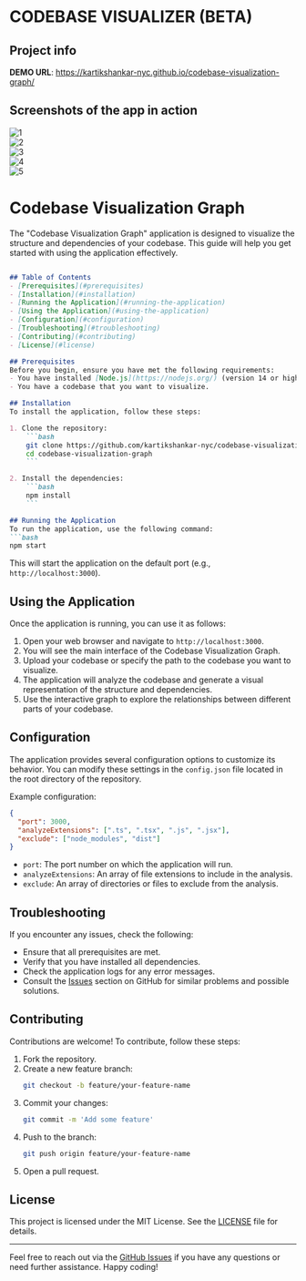 # CODEBASE VISUALIZER (BETA)

## Project info

**DEMO URL**: https://kartikshankar-nyc.github.io/codebase-visualization-graph/

## Screenshots of the app in action
![1](https://github.com/user-attachments/assets/74d33d99-ac03-4797-94cc-272aa83561a9) <br>
![2](https://github.com/user-attachments/assets/96893d57-2967-42b7-816a-5749f81d6e06) <br>
![3](https://github.com/user-attachments/assets/bb5989ad-d9a7-495f-be0d-7cd4f5304544) <br>
![4](https://github.com/user-attachments/assets/19c24fa3-7e7c-4ac5-bd6a-97675a0c8453) <br>
![5](https://github.com/user-attachments/assets/e73032b9-03c9-40e4-9018-c90daccc2fbe) <br>






# Codebase Visualization Graph

The "Codebase Visualization Graph" application is designed to visualize the structure and dependencies of your codebase. This guide will help you get started with using the application effectively.

```markdown

## Table of Contents
- [Prerequisites](#prerequisites)
- [Installation](#installation)
- [Running the Application](#running-the-application)
- [Using the Application](#using-the-application)
- [Configuration](#configuration)
- [Troubleshooting](#troubleshooting)
- [Contributing](#contributing)
- [License](#license)

## Prerequisites
Before you begin, ensure you have met the following requirements:
- You have installed [Node.js](https://nodejs.org/) (version 14 or higher).
- You have a codebase that you want to visualize.

## Installation
To install the application, follow these steps:

1. Clone the repository:
    ```bash
    git clone https://github.com/kartikshankar-nyc/codebase-visualization-graph.git
    cd codebase-visualization-graph
    ```

2. Install the dependencies:
    ```bash
    npm install
    ```

## Running the Application
To run the application, use the following command:
```bash
npm start
```

This will start the application on the default port (e.g., `http://localhost:3000`).

## Using the Application
Once the application is running, you can use it as follows:

1. Open your web browser and navigate to `http://localhost:3000`.
2. You will see the main interface of the Codebase Visualization Graph.
3. Upload your codebase or specify the path to the codebase you want to visualize.
4. The application will analyze the codebase and generate a visual representation of the structure and dependencies.
5. Use the interactive graph to explore the relationships between different parts of your codebase.

## Configuration
The application provides several configuration options to customize its behavior. You can modify these settings in the `config.json` file located in the root directory of the repository.

Example configuration:
```json
{
  "port": 3000,
  "analyzeExtensions": [".ts", ".tsx", ".js", ".jsx"],
  "exclude": ["node_modules", "dist"]
}
```

- `port`: The port number on which the application will run.
- `analyzeExtensions`: An array of file extensions to include in the analysis.
- `exclude`: An array of directories or files to exclude from the analysis.

## Troubleshooting
If you encounter any issues, check the following:

- Ensure that all prerequisites are met.
- Verify that you have installed all dependencies.
- Check the application logs for any error messages.
- Consult the [Issues](https://github.com/kartikshankar-nyc/codebase-visualization-graph/issues) section on GitHub for similar problems and possible solutions.

## Contributing
Contributions are welcome! To contribute, follow these steps:

1. Fork the repository.
2. Create a new feature branch:
    ```bash
    git checkout -b feature/your-feature-name
    ```
3. Commit your changes:
    ```bash
    git commit -m 'Add some feature'
    ```
4. Push to the branch:
    ```bash
    git push origin feature/your-feature-name
    ```
5. Open a pull request.

## License
This project is licensed under the MIT License. See the [LICENSE](LICENSE) file for details.

---

Feel free to reach out via the [GitHub Issues](https://github.com/kartikshankar-nyc/codebase-visualization-graph/issues) if you have any questions or need further assistance. Happy coding!
```


